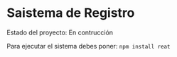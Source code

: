<h1> Saistema de Registro </h1>
Estado del proyecto: En contrucción

Para ejecutar el sistema debes poner:
````npm install reat````
